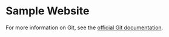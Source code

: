 # Sample Website

For more information on Git, see the
[official Git documentation](https://git-scm.com/).



